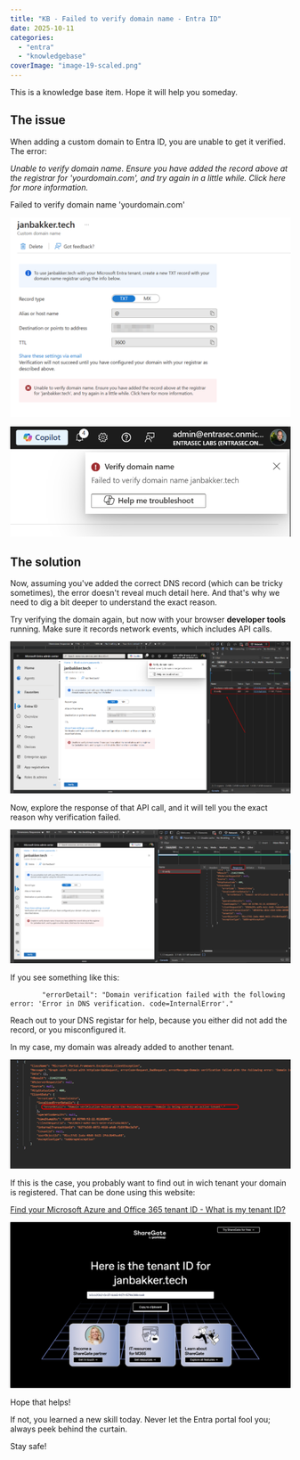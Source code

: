 ```yaml
---
title: "KB - Failed to verify domain name - Entra ID"
date: 2025-10-11
categories: 
  - "entra"
  - "knowledgebase"
coverImage: "image-19-scaled.png"
---
```


This is a knowledge base item. Hope it will help you someday.

## The issue

When adding a custom domain to Entra ID, you are unable to get it verified. The error:

_Unable to verify domain name. Ensure you have added the record above at the registrar for 'yourdomain.com', and try again in a little while. Click here for more information._

Failed to verify domain name 'yourdomain.com'

![](images/image-16.png)

![](images/image-17.png)

## The solution

Now, assuming you've added the correct DNS record (which can be tricky sometimes), the error doesn't reveal much detail here. And that's why we need to dig a bit deeper to understand the exact reason.

Try verifying the domain again, but now with your browser **developer tools** running. Make sure it records network events, which includes API calls.

![](images/image-18.png)

Now, explore the response of that API call, and it will tell you the exact reason why verification failed.

![](images/image-20-scaled.png)

If you see something like this:

```
        "errorDetail": "Domain verification failed with the following error: 'Error in DNS verification. code=InternalError'."
```

Reach out to your DNS registar for help, because you either did not add the record, or you misconfigured it.

In my case, my domain was already added to another tenant.

![](images/image-3.png)

If this is the case, you probably want to find out in wich tenant your domain is registered. That can be done using this website:

[Find your Microsoft Azure and Office 365 tenant ID - What is my tenant ID?](https://www.whatismytenantid.com/)

![](images/image.png)

Hope that helps!

If not, you learned a new skill today. Never let the Entra portal fool you; always peek behind the curtain.

Stay safe!
